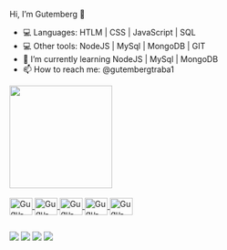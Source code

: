 Hi, I’m Gutemberg 👋

- 💻   Languages: HTLM | CSS | JavaScript | SQL
- 💻   Other tools: NodeJS | MySql | MongoDB | GIT
- 🌱   I’m currently learning NodeJS | MySql | MongoDB
- 📫   How to reach me: @gutembergtraba1

<div align="left">
  <a href="https://github.com/OliveiraGutemberg">
  <img height="180em" src="https://github-readme-stats.vercel.app/api?username=OliveiraGutemberg&show_icons=true&theme=dracula&include_all_commits=true&count_private=true"/>

<div style="display: inline_block"><br>
  <img align="center" alt="Gugu-Js" height="30" width="40" src="https://icongr.am/devicon/javascript-original.svg?size=128&color=currentColor">
  <img align="center" alt="Gugu-HTML" height="30" width="40" src="https://icongr.am/devicon/html5-original.svg?size=128&color=currentColor">
  <img align="center" alt="Gugu-CSS" height="30" width="40" src="https://icongr.am/devicon/css3-original.svg?size=128&color=currentColor">
  <img align="center" alt="Gugu-GIT" height="30" width="40" src="https://icongr.am/devicon/git-original.svg?size=128&color=currentColor">
  <img align="center" alt="Gugu-NODEJS" height="30" width="40" src="https://cdn.jsdelivr.net/gh/devicons/devicon/icons/nodejs/nodejs-original.svg">
</div>
  
  ##
 
<div>

<a href="https://discord.gg/MP6eRnRH" target="_blank"><img src="https://img.shields.io/badge/Discord-7289DA?style=for-the-badge&logo= discord&logoColor=white" target="_blank"></a>
<a href="https://www.instagram.com/oliveira.gugu/" target="_blank"><img src="https://img.shields.io/badge/- Instagram-%23E4405F?style=for-the-badge&logo=instagram&logoColor=white" target="_blank"></a>
<a href = "mailto:gutembergtrabalho@gmail.com"><img src="https://img.shields.io/badge/-Gmail-%23333?style=for-the-badge&logo=gmail&logoColor=white" destino ="_blank"></a>
<a href="https://www.linkedin.com/in/gutemberg-oliveira-61a1b1116/" target="_blank"><img src="https://img.shields.io/badge/LinkedIn-0077B5?style=for-the-badge&logo=linkedin&logoColor=white" target="_blank"></a>


</div>
